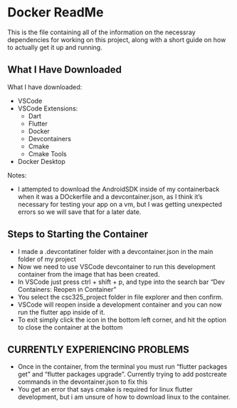 # Docker ReadMe
 This is the file containing all of the information on the necessray dependencies for working on this project, along with a short guide on how to actually get it up and running.

## What I Have Downloaded
What I have downloaded:
- VSCode
- VSCode Extensions:
	- Dart
	- Flutter
	- Docker
	- Devcontainers
  - Cmake
  - Cmake Tools
- Docker Desktop


Notes:
- I attempted to download the AndroidSDK inside of my containerback when it was a DOckerfile and a devcontainer.json, as I think it’s necessary for testing your app on a vm, but I was getting unexpected errors so we will save that for a later date.


## Steps to Starting the Container
- I made a .devcontatiner folder with a devcontainer.json in the main folder of my project
- Now we need to use VSCode devcontainer to run this development container from the image that has been created.
- In VSCode just press ctrl + shift + p, and type into the search bar “Dev Containers: Reopen in Container”
- You select the csc325_project folder in file explorer and then confirm.
- VSCode will reopen inside a development container and you can now run the flutter app inside of it.
- To exit simply click the icon in the bottom left corner, and hit the option to close the container at the bottom

## CURRENTLY EXPERIENCING PROBLEMS
- Once in the container, from the terminal you must run “flutter packages get” and “flutter packages upgrade”. Currently trying to add postcreate commands in the devontainer.json to fix this
- You get an error that says cmake is required for linux flutter development, but i am unsure of how to download linux to the container.
